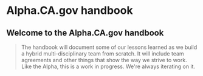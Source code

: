 # Alpha.CA.gov handbook

## Welcome to the Alpha.CA.gov handbook
>The handbook will document some of our lessons learned as we build a hybrid multi-disciplinary team from scratch. It will include team agreements and other things that show the way we strive to work. Like the Alpha, this is a work in progress. We're always iterating on it.
